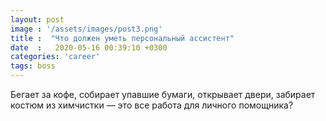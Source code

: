 ```yaml
---
layout: post
image : '/assets/images/post3.png'
title :  "Что должен уметь персональный ассистент"
date  :   2020-05-16 00:39:10 +0300
categories: 'career'
tags: boss
---
```


Бегает за кофе, собирает упавшие бумаги, открывает двери, забирает костюм из химчистки — это все работа для личного помощника?